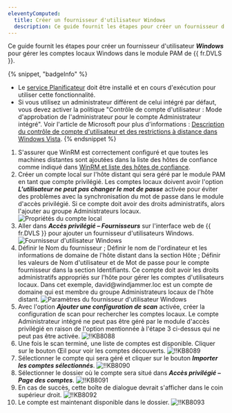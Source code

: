 ```yaml
---
eleventyComputed:
  title: Créer un fournisseur d'utilisateur Windows
  description: Ce guide fournit les étapes pour créer un fournisseur d'utilisateur Windows pour gérer les comptes locaux Windows dans le module PAM de {{ fr.DVLS }}.
---
```

Ce guide fournit les étapes pour créer un fournisseur d'utilisateur ***Windows*** pour gérer les comptes locaux Windows dans le module PAM de {{ fr.DVLS }}.

{% snippet, "badgeInfo" %}
* Le [service Planificateur](/server/kb/knowledge-base/scheduler-service-general-information/) doit être installé et en cours d'exécution pour utiliser cette fonctionnalité.
* Si vous utilisez un administrateur différent de celui intégré par défaut, vous devez activer la politique "Contrôle de compte d'utilisateur : Mode d'approbation de l'administrateur pour le compte Administrateur intégré". Voir l'article de Microsoft pour plus d'informations : [Description du contrôle de compte d'utilisateur et des restrictions à distance dans Windows Vista](https://learn.microsoft.com/en-us/troubleshoot/windows-server/windows-security/user-account-control-and-remote-restriction).
{% endsnippet %}

1. S'assurer que WinRM est correctement configuré et que toutes les machines distantes sont ajoutées dans la liste des hôtes de confiance comme indiqué dans [WinRM et liste des hôtes de confiance](/server/kb/how-to-articles/winrm-trustedhostslist/).
1. Créer un compte local sur l'hôte distant qui sera géré par le module PAM en tant que compte privilégié. Les comptes locaux doivent avoir l'option ***L'utilisateur ne peut pas changer le mot de passe*** activée pour éviter des problèmes avec la synchronisation du mot de passe dans le module d'accès privilégié. Si ce compte doit avoir des droits administratifs, alors l'ajouter au groupe Administrateurs locaux.
![Propriétés du compte local](https://cdnweb.devolutions.net/docs/docs_en_kb_KB8086.png)
1. Aller dans ***Accès privilégié – Fournisseurs*** sur l'interface web de {{ fr.DVLS }} pour ajouter un fournisseur d'utilisateurs Windows.
![Fournisseur d'utilisateur Windows](https://cdnweb.devolutions.net/docs/docs_en_kb_KB8085.png)
1. Définir le Nom du fournisseur ; Définir le nom de l'ordinateur et les informations de domaine de l'hôte distant dans la section Hôte ; Définir les valeurs de Nom d'utilisateur et de Mot de passe pour le compte fournisseur dans la section Identifiants. Ce compte doit avoir les droits administratifs appropriés sur l'hôte pour gérer les comptes d'utilisateurs locaux. Dans cet exemple, david<zone>@windjammer.loc est un compte de domaine qui est membre du groupe Administrateurs locaux de l'hôte distant.
![Paramètres du fournisseur d'utilisateur Windows](https://cdnweb.devolutions.net/docs/docs_en_kb_KB8087.png)
1. Avec l'option ***Ajouter une configuration de scan*** activée, créer la configuration de scan pour rechercher les comptes locaux. Le compte Administrateur intégré ne peut pas être géré par le module d'accès privilégié en raison de l'option mentionnée à l'étape 3 ci-dessus qui ne peut pas être activée.
![!!KB8088](https://cdnweb.devolutions.net/docs/docs_en_kb_KB8088.png)
1. Une fois le scan terminé, une liste de comptes est disponible. Cliquer sur le bouton Œil pour voir les comptes découverts.
![!!KB8089](https://cdnweb.devolutions.net/docs/docs_en_kb_KB8089.png)
1. Sélectionner le compte qui sera géré et cliquer sur le bouton ***Importer les comptes sélectionnés***.
![!!KB8090](https://cdnweb.devolutions.net/docs/docs_en_kb_KB8090.png)
1. Sélectionner le dossier où le compte sera situé dans ***Accès privilégié – Page des comptes***.
![!!KB8091](https://cdnweb.devolutions.net/docs/docs_en_kb_KB8091.png)
1. En cas de succès, cette boîte de dialogue devrait s'afficher dans le coin supérieur droit.
![!!KB8092](https://cdnweb.devolutions.net/docs/docs_en_kb_KB8092.png)
1. Le compte est maintenant disponible dans le dossier.
![!!KB8093](https://cdnweb.devolutions.net/docs/docs_en_kb_KB8093.png)
